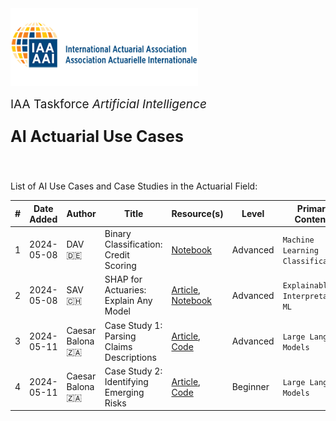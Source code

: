 <img src="logo.png" width="300px">

<br>
<p style="font-size:19px; text-align:left; margin-top: 15px; margin-bottom: 15px">IAA Taskforce <i>Artificial Intelligence</i></p>
<p style="font-size:25px; text-align:left; margin-bottom: 25px"><b>AI Actuarial Use Cases</b></p>
<br>

List of AI Use Cases and Case Studies in the Actuarial Field:

| # | Date Added | Author | Title | Resource(s) | Level | Primary Contents | Secondary Contents | Language | Notes
| ------------- | ------------- |------------- | ------------- | ------------- | ------------- | ------------- | ------------- | ------------- | ------------- |
| 1 | 2024-05-08 | DAV 🇩🇪 | Binary Classification: Credit Scoring | [Notebook](https://kaggle.com/code/floser/binary-classification-credit-scoring) | Advanced | `Machine Learning` `Classification` | `Explainable AI` `Hyperparameter Tuning` `GPU Usage` | English | Programming Language: Python
| 2 | 2024-05-08 | SAV 🇨🇭 | SHAP for Actuaries: Explain Any Model | [Article](https://papers.ssrn.com/sol3/papers.cfm?abstract_id=4389797), <br> [Notebook](https://github.com/actuarial-data-science/Tutorials/tree/master/14%20-%20SHAP) | Advanced | `Explainable AI` `Interpretable ML` | `Regression` `Synthetic Data` `Claims Prediction`| English | Programming Languages: Python & R
| 3 | 2024-05-11 | Caesar Balona 🇿🇦 | Case Study 1: Parsing Claims Descriptions | [Article](https://www.google.com/url?sa=t&rct=j&q=&esrc=s&source=web&cd=&cad=rja&uact=8&ved=2ahUKEwi_toXSoYWGAxXUVPEDHcPkAOI4ChAWegQICxAB&url=https%3A%2F%2Factuaries.org.uk%2Fmedia%2Fpurp2kk5%2Factuary-gpt-applications-of-large-language-models-to-insurance-and-actuarial-work.pdf&usg=AOvVaw1KRTDCIgv9IHZ5XlztvoWk&opi=89978449), <br> [Code](https://github.com/cbalona/actuarygpt-code/tree/main/case-study-1) | Advanced | `Large Language Models` | `Information Extraction` `Parsing` | English | Large Language Model: GPT-4
| 4 | 2024-05-11 | Caesar Balona 🇿🇦 | Case Study 2: Identifying Emerging Risks | [Article](https://www.google.com/url?sa=t&rct=j&q=&esrc=s&source=web&cd=&cad=rja&uact=8&ved=2ahUKEwi_toXSoYWGAxXUVPEDHcPkAOI4ChAWegQICxAB&url=https%3A%2F%2Factuaries.org.uk%2Fmedia%2Fpurp2kk5%2Factuary-gpt-applications-of-large-language-models-to-insurance-and-actuarial-work.pdf&usg=AOvVaw1KRTDCIgv9IHZ5XlztvoWk&opi=89978449), <br> [Code](https://github.com/cbalona/actuarygpt-code/tree/main/case-study-2) | Beginner | `Large Language Models` | `Text Generation` | English | Large Language Model: GPT-4

